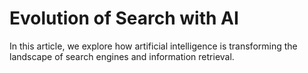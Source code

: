 # Evolution of Search with AI

In this article, we explore how artificial intelligence is transforming the landscape of search engines and information retrieval. 